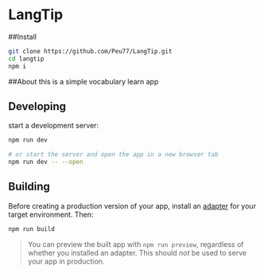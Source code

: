# LangTip

##Install
```bash
git clone https://github.com/Peu77/LangTip.git
cd langtip
npm i
```

##About
this is a simple vocabulary learn app 


## Developing

start a development server:

```bash
npm run dev

# or start the server and open the app in a new browser tab
npm run dev -- --open
```

## Building

Before creating a production version of your app, install an [adapter](https://kit.svelte.dev/docs#adapters) for your target environment. Then:

```bash
npm run build
```

> You can preview the built app with `npm run preview`, regardless of whether you installed an adapter. This should _not_ be used to serve your app in production.
